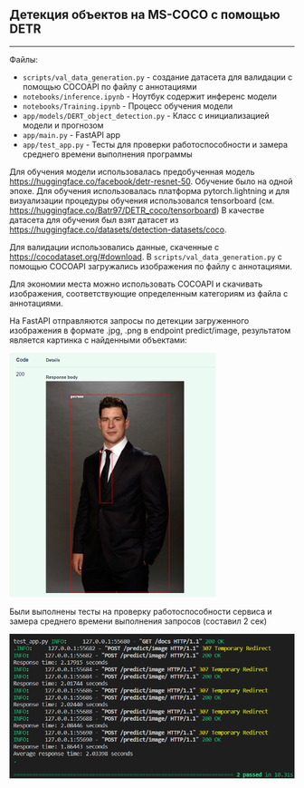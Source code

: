 ## **Детекция объектов на MS-COCO с помощью DETR**
----------------------------------------------------------------------------------------------------------------

Файлы: 
- `scripts/val_data_generation.py` - создание датасета для валидации с помощью COCOAPI по файлу с аннотациями
- `notebooks/inference.ipynb` - Ноутбук содержит инференс модели
- `notebooks/Training.ipynb` - Процесс обучения модели
- `app/models/DERT_object_detection.py` - Класс с инициализацией модели и прогнозом
- `app/main.py` - FastAPI app
- `app/test_app.py` - Тесты для проверки работоспособности и замера среднего времени выполнения программы

Для обучения модели использовалась предобученная модель https://huggingface.co/facebook/detr-resnet-50. Обучение было на одной эпохе. Для обучения использовалась платформа pytorch.lightning и для визуализации процедуры обучения использовался tensorboard (см. https://huggingface.co/Batr97/DETR_coco/tensorboard)
В качестве датасета для обучения был взят датасет из https://huggingface.co/datasets/detection-datasets/coco. 

Для валидации использовались данные, скаченные с https://cocodataset.org/#download. В `scripts/val_data_generation.py` с помощью COCOAPI загружались изображения по файлу с аннотациями.

Для экономии места можно использовать COCOAPI и скачивать изображения, соответствующие определенным категориям из файла с аннотациями.

На FastAPI отправляются запросы по детекции загруженного изображения в формате .jpg, .png в endpoint predict/image, результатом является картинка с найденными объектами:

<img src="report/crosby.png" alt="Example Image" width="365">

Были выполнены тесты на проверку работоспособности сервиса и замера среднего времени выполнения запросов (составил 2 сек)

<img src="report/pytest.png" alt="Example Image" width="724">


